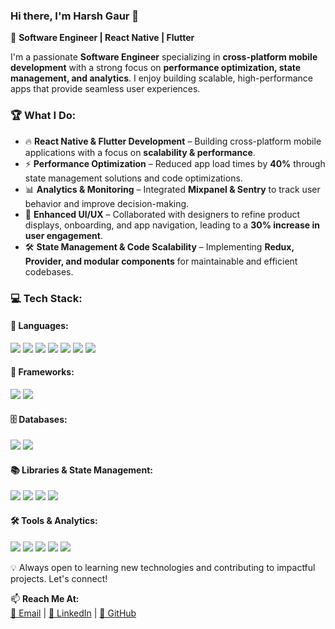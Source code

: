 ### Hi there, I'm Harsh Gaur 👋  

🚀 **Software Engineer | React Native | Flutter**  

I'm a passionate **Software Engineer** specializing in **cross-platform mobile development** with a strong focus on **performance optimization, state management, and analytics**. I enjoy building scalable, high-performance apps that provide seamless user experiences.  

### 🏆 **What I Do:**  
- 🔥 **React Native & Flutter Development** – Building cross-platform mobile applications with a focus on **scalability & performance**.  
- ⚡ **Performance Optimization** – Reduced app load times by **40%** through state management solutions and code optimizations.  
- 📊 **Analytics & Monitoring** – Integrated **Mixpanel & Sentry** to track user behavior and improve decision-making.  
- 🎨 **Enhanced UI/UX** – Collaborated with designers to refine product displays, onboarding, and app navigation, leading to a **30% increase in user engagement**.  
- 🛠 **State Management & Code Scalability** – Implementing **Redux, Provider, and modular components** for maintainable and efficient codebases.  

### 💻 **Tech Stack:**  
#### 🚀 **Languages:**  
<p>  
  <img src="https://img.shields.io/badge/Java-%23ED8B00.svg?style=flat&logo=java&logoColor=white"/>  
  <img src="https://img.shields.io/badge/Dart-%230175C2.svg?style=flat&logo=dart&logoColor=white"/>  
  <img src="https://img.shields.io/badge/JavaScript-%23F7DF1E.svg?style=flat&logo=javascript&logoColor=black"/>  
  <img src="https://img.shields.io/badge/TypeScript-%23007ACC.svg?style=flat&logo=typescript&logoColor=white"/>  
  <img src="https://img.shields.io/badge/SQL-%2300599C.svg?style=flat&logo=mysql&logoColor=white"/>  
  <img src="https://img.shields.io/badge/HTML5-%23E34F26.svg?style=flat&logo=html5&logoColor=white"/>  
  <img src="https://img.shields.io/badge/CSS3-%231572B6.svg?style=flat&logo=css3&logoColor=white"/>  
</p>  

#### 📱 **Frameworks:**  
<p>  
  <img src="https://img.shields.io/badge/React%20Native-20232A?style=flat&logo=react&logoColor=61DAFB"/>  
  <img src="https://img.shields.io/badge/Flutter-%2302569B.svg?style=flat&logo=flutter&logoColor=white"/>  
</p>  

#### 🗄️ **Databases:**  
<p>  
  <img src="https://img.shields.io/badge/MySQL-%2300f.svg?style=flat&logo=mysql&logoColor=white"/>  
  <img src="https://img.shields.io/badge/Firebase-%23FFCA28.svg?style=flat&logo=firebase&logoColor=black"/>  
</p>  

#### 📚 **Libraries & State Management:**  
<p>  
  <img src="https://img.shields.io/badge/Redux-764ABC?style=flat&logo=redux&logoColor=white"/>  
  <img src="https://img.shields.io/badge/Provider-%2302569B.svg?style=flat&logo=flutter&logoColor=white"/>  
  <img src="https://img.shields.io/badge/Hive-%23FFCA28.svg?style=flat&logo=hive&logoColor=black"/>  
  <img src="https://img.shields.io/badge/React-20232A?style=flat&logo=react&logoColor=61DAFB"/>  
</p>  

#### 🛠 **Tools & Analytics:**  
<p>  
  <img src="https://img.shields.io/badge/Git-%23F05033.svg?style=flat&logo=git&logoColor=white"/>  
  <img src="https://img.shields.io/badge/GitHub-%23121011.svg?style=flat&logo=github&logoColor=white"/>  
  <img src="https://img.shields.io/badge/Mixpanel-6200EA?style=flat&logo=mixpanel&logoColor=white"/>  
  <img src="https://img.shields.io/badge/Sentry-F21D21?style=flat&logo=sentry&logoColor=white"/>  
  <img src="https://img.shields.io/badge/SonarQube-4E9BCD?style=flat&logo=sonarqube&logoColor=white"/>  
</p>  

💡 Always open to learning new technologies and contributing to impactful projects. Let's connect!  

📫 **Reach Me At:**  
[📩 Email](mailto:harshgaur017@gmail.com) | [🔗 LinkedIn](https://linkedin.com/in/harsh-gaur-520a73258) | [🐙 GitHub](https://github.com/HarshGaur017)  
